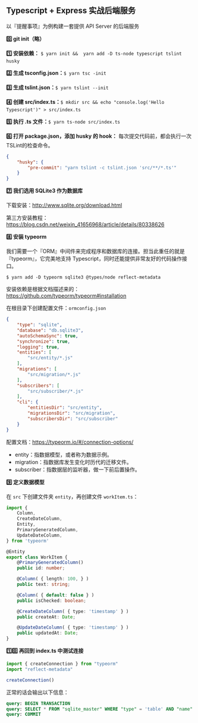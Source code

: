 ## Typescript + Express 实战后端服务

以『提醒事项』为例构建一套提供 API Server 的后端服务

**0️⃣ git init（略）** 

**1️⃣ 安装依赖：** `$ yarn init &&  yarn add -D ts-node typescript tslint husky`

**2️⃣ 生成 tsconfig.json：**` $ yarn tsc -init `

**3️⃣ 生成 tslint.json：**` $ yarn tslint --init `

**4️⃣ 创建 src/index.ts：**`$ mkdir src && echo "console.log('Hello Typescript')" > src/index.ts`

**5️⃣ 执行 .ts 文件：**` $ yarn ts-node src/index.ts `

**6️⃣ 打开 package.json，添加 husky 的 hook：** 每次提交代码前，都会执行一次TSLint的检查命令。
```json
{
    "husky": {
        "pre-commit": "yarn tslint -c tslint.json 'src/**/*.ts'"
    }
}
```

**7️⃣ 我们选用 SQLite3 作为数据库** 

下载安装：http://www.sqlite.org/download.html

第三方安装教程：https://blog.csdn.net/weixin_41656968/article/details/80338626

**8️⃣ 安装 typeorm**

我们需要一个『ORM』中间件来完成程序和数据库的连接。担当此重任的就是 『typeorm』，它完美地支持 Typescript，同时还能提供非常友好的代码操作接口。

 `$ yarn add -D typeorm sqlite3 @types/node reflect-metadata`

安装依赖是根据文档描述来的：https://github.com/typeorm/typeorm#installation

在根目录下创建配置文件：`ormconfig.json`

```json
{
    "type": "sqlite",
    "database": "db.sqlite3",
    "autoSchemaSync": true,
    "synchronize": true,
    "logging": true,
    "entities": [
        "src/entity/*.js"
    ],
    "migrations": [
        "src/migration/*.js"
    ],
    "subscribers": [
        "src/subscriber/*.js"
    ],
    "cli": {
        "entitiesDir": "src/entity",
        "migrationsDir": "src/migration",
        "subscribersDir": "src/subscriber"
    }
}
```

配置文档：https://typeorm.io/#/connection-options/

- entity：指数据模型，或者称为数据示例。
- migration：指数据库发生变化时历代的迁移文件。
- subscriber：指数据层的监听器，做一下前后置操作。

**9️⃣ 定义数据模型**

在 `src` 下创建文件夹 `entity`，再创建文件 `workItem.ts`：

```Typescript
import {
    Column,
    CreateDateColumn,
    Entity,
    PrimaryGeneratedColumn,
    UpdateDateColumn,
} from 'typeorm'

@Entity
export class WorkItem {
    @PrimaryGeneratedColumn()
    public id: number;

    @Column( { length: 100, } )
    public text: string;

    @Column( { default: false } )
    public isChecked: boolean;

    @CreateDateColumn( { type: 'timestamp' } )
    public createAt: Date;

    @UpdateDateColumn( { type: 'timestamp' } )
    public updatedAt: Date;
}
```

**1️⃣0️⃣ 再回到 index.ts 中测试连接**

```Typescript
import { createConnection } from "typeorm"
import "reflect-metadata"

createConnection()
```

正常的话会输出以下信息：

```sql
query: BEGIN TRANSACTION
query: SELECT * FROM "sqlite_master" WHERE "type" = 'table' AND "name" = 'typeorm_metadata'
query: COMMIT
```